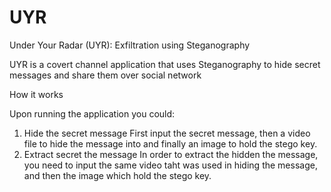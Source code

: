 UYR
===

Under Your Radar (UYR): Exfiltration using Steganography

UYR is a covert channel application that uses Steganography to hide secret messages and share them over social network


How it works

Upon running the application you could:
1. Hide the secret message
First input the secret message, then a video file to hide the message into and finally an image to hold the stego key. 
2. Extract secret the message
In order to extract the hidden the message, you need to input the same video taht was used in hiding the message, and then the image which hold the stego key. 
